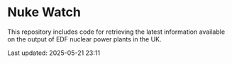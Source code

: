 # Nuke Watch

This repository includes code for retrieving the latest information available on the output of EDF nuclear power plants in the UK.

Last updated: 2025-05-21 23:11